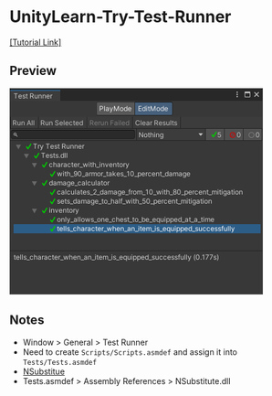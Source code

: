 # UnityLearn-Try-Test-Runner

[[Tutorial Link]](https://youtu.be/qCghhGLUa-Y)

## Preview

![Preview01](./Preview/Preview01.png)

## Notes

- Window > General > Test Runner
- Need to create `Scripts/Scripts.asmdef` and assign it into `Tests/Tests.asmdef`
- [NSubstitue](https://github.com/nsubstitute/NSubstitute)
- Tests.asmdef > Assembly References > NSubstitute.dll